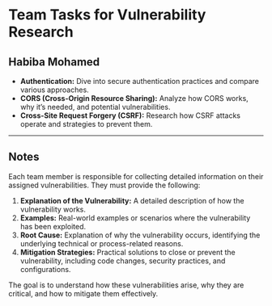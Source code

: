 # Team Tasks for Vulnerability Research

## Habiba Mohamed
- **Authentication:** Dive into secure authentication practices and compare various approaches.
-  **CORS (Cross-Origin Resource Sharing):** Analyze how CORS works, why it’s needed, and potential vulnerabilities.
- **Cross-Site Request Forgery (CSRF):** Research how CSRF attacks operate and strategies to prevent them.


---

## Notes
Each team member is responsible for collecting detailed information on their assigned vulnerabilities. They must provide the following:

1. **Explanation of the Vulnerability:** A detailed description of how the vulnerability works.
2. **Examples:** Real-world examples or scenarios where the vulnerability has been exploited.
3. **Root Cause:** Explanation of why the vulnerability occurs, identifying the underlying technical or process-related reasons.
4. **Mitigation Strategies:** Practical solutions to close or prevent the vulnerability, including code changes, security practices, and configurations.

The goal is to understand how these vulnerabilities arise, why they are critical, and how to mitigate them effectively.